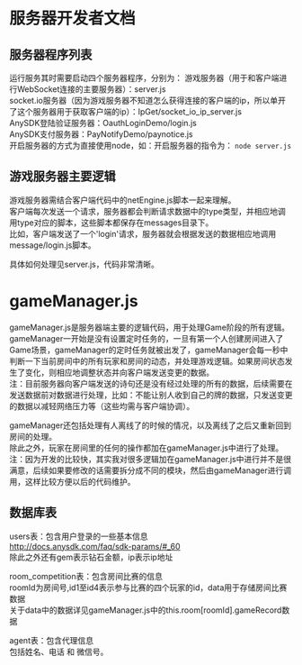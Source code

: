 # 服务器开发者文档

## 服务器程序列表
运行服务其时需要启动四个服务器程序，分别为：
游戏服务器（用于和客户端进行WebSocket连接的主要服务器）：server.js  
socket.io服务器（因为游戏服务器不知道怎么获得连接的客户端的ip，所以单开了这个服务器用于获取客户端的ip）：IpGet/socket_io_ip_server.js  
AnySDK登陆验证服务器：OauthLoginDemo/login.js  
AnySDK支付服务器：PayNotifyDemo/paynotice.js  
开启服务器的方式为直接使用node，如：开启服务器的指令为：
`node server.js`

## 游戏服务器主要逻辑
游戏服务器需结合客户端代码中的netEngine.js脚本一起来理解。  
客户端每次发送一个请求，服务器都会判断请求数据中的type类型，并相应地调用type对应的脚本，这些脚本都保存在messages目录下。  
比如，客户端发送了一个'login'请求，服务器就会根据发送的数据相应地调用message/login.js脚本。  

具体如何处理见server.js，代码非常清晰。  

# gameManager.js
gameManager.js是服务器端主要的逻辑代码，用于处理Game阶段的所有逻辑。
gameManager一开始是没有设置定时任务的，一旦有第一个人创建房间进入了Game场景，gameManager的定时任务就被出发了，gameManager会每一秒中判断一下当前房间中的所有玩家和房间的动态，并处理游戏逻辑。如果房间状态发生了变化，则相应地调整状态并向客户端发送变更的数据。  
注：目前服务器向客户端发送的诗句还是没有经过处理的所有的数据，后续需要在发送数据前对数据进行处理，比如：不能让别人收到自己的牌的数据，只发送变更的数据以减轻网络压力等（这些均需与客户端协调）。

gameManager还包括处理有人离线了的时候的情况，以及离线了之后又重新回到房间的处理。  
除此之外，玩家在房间里的任何的操作都加在gameManager.js中进行了处理。  
注：因为开发的比较快，其实我对很多逻辑加在gameManager.js中进行并不是很满意，后续如果要修改的话需要拆分成不同的模块，然后由gameManager进行调用，这样比较方便以后的代码维护。  

## 数据库表
users表：包含用户登录的一些基本信息  
http://docs.anysdk.com/faq/sdk-params/#_60  
除此之外还有gem表示钻石金额，ip表示ip地址  

room_competition表：包含房间比赛的信息  
roomId为房间号,id1至id4表示参与比赛的四个玩家的id，data用于存储房间比赛数据  
关于data中的数据详见gameManager.js中的this.room[roomId].gameRecord数据  

agent表：包含代理信息  
包括姓名、电话 和 微信号。  


